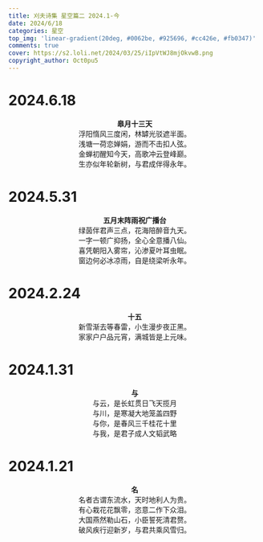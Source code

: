```yaml
---
title: 刈夫诗集 星空篇二 2024.1-今
date: 2024/6/18
categories: 星空
top_img: 'linear-gradient(20deg, #0062be, #925696, #cc426e, #fb0347)'
comments: true
cover: https://s2.loli.net/2024/03/25/iIpVtWJ8mjOkvwB.png
copyright_author: Oct0pu5
---
```


<h1>2024.6.18</h1>
<center>
<b>皋月十三天</b><br>
浮阳惰风三度闲，林罅光驳遮半面。<br>
浅塘一荷恋婵娟，游而不击扣人弦。<br>
金蝉初醒知今天，高歌冲云登峰巅。<br>
生亦似年轮新树，与君成伴得永年。<br>
</center>

<h1>2024.5.31</h1>
<center>
<b>五月末阵雨祝广播台</b><br>
绿茵伴君声三点，花海陪醉音九天。<br>
一字一顿广抑扬，全心全意播八仙。<br>
喜凭朝阳入雾帘，沁渗夏叶耳虫眠。<br>
窗边何必冰凉雨，自是绕梁听永年。<br>
</center>

<h1>2024.2.24</h1>
<center>
<b>十五</b><br>
新雪渐去等春雷，小生漫步夜正黑。<br>
家家户户品元宵，满城皆是上元味。<br>
</center>

<h1>2024.1.31</h1>
<center>
<b>与</b><br>
与云，是长虹贯日飞天揽月<br>
与川，是寒凝大地笼盖四野<br>
与你，是春风三千桂花十里<br>
与我，是君子成人文韬武略<br>
</center>

<h1>2024.1.21</h1>
<center>
<b>名</b><br>
名者古谓东流水，天时地利人为贵。<br>
有心栽花花飘零，恣意二作下众泪。<br>
大国燕然勒山石，小臣誓死清君赘。<br>
破风疾行迎新岁，与君共乘风雪归。<br>
</center>